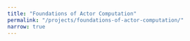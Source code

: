 ```yaml
---
title: "Foundations of Actor Computation"
permalink: "/projects/foundations-of-actor-computation/"
narrow: true
---
```

